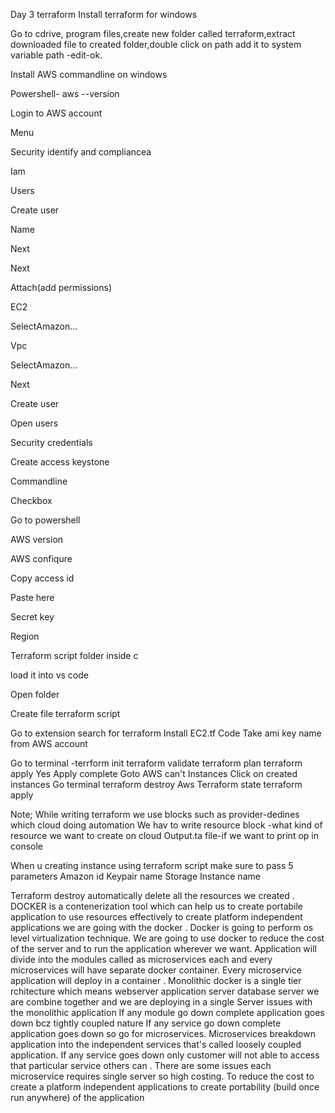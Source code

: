 Day 3 terraform
Install terraform for windows

Go to cdrive, program files,create new folder called terraform,extract downloaded file to created folder,double click on path add it to system variable path -edit-ok.


Install AWS commandline on windows

Powershell-   aws --version


Login to AWS account 

Menu

Security identify and compliancea

Iam

Users

Create user

Name 

Next

Next

Attach(add permissions)

EC2

SelectAmazon...

Vpc

SelectAmazon...

Next

Create user

Open users

Security credentials 

Create access keystone 

Commandline

Checkbox

Go to powershell

AWS version

AWS confiqure

Copy access id

Paste here

Secret key

Region 

Terraform script folder inside c 

load it into vs code

Open folder

Create file terraform script

Go to extension search for 
terraform
Install
EC2.tf
Code
Take ami key name from AWS account

Go to terminal -terrform init
terraform validate
terraform plan
terraform apply
Yes
Apply complete
Goto AWS can't
Instances 
Click on created instances
Go terminal 
terraform destroy
Aws
Terraform state
terraform apply







Note;
While writing terraform we use blocks such as provider-dedines which cloud doing automation
We hav to write resource block -what kind of resource we want to create on cloud 
Output.ta file-if we want to print op in console 

When u creating instance using terraform script make sure to pass 5 parameters
Amazon id
Keypair name
Storage
Instance name

Terraform destroy automatically delete all the resources we created .
DOCKER is a contenerization tool which can help us to create portabile application   to use resources effectively to create platform independent applications we are going with the docker .
Docker is going to perform os level virtualization technique.
We are going to use docker to reduce the cost of the server and to run the application wherever we want.
Application will divide into the modules called as microservices each and every microservices will have separate docker container.
Every microservice application will deploy in a container .
Monolithic docker is a single tier rchitecture which means webserver application server database server we are combine together and we are deploying in a single Server issues with the monolithic application 
If any module go down complete application goes down bcz tightly coupled nature
If any service  go down complete application goes down so go for microservices.
Microservices breakdown application into the independent services that's called loosely coupled application.
If any service goes down only customer will not able to access that particular service others can .
There are some issues each microservice requires single server so high costing.
To reduce the cost to create a platform independent applications to create portability (build once run anywhere) of the application
